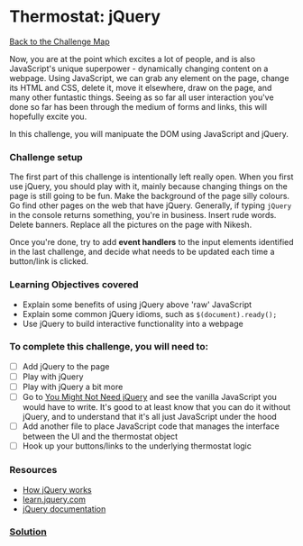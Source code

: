 # Thermostat: jQuery

[Back to the Challenge Map](0_challenge_map.md)

Now, you are at the point which excites a lot of people, and is also JavaScript's unique superpower - dynamically changing content on a webpage. Using JavaScript, we can grab any element on the page, change its HTML and CSS, delete it, move it elsewhere, draw on the page, and many other funtastic things. Seeing as so far all user interaction you've done so far has been through the medium of forms and links, this will hopefully excite you.

In this challenge, you will manipuate the DOM using JavaScript and jQuery.

### Challenge setup

The first part of this challenge is intentionally left really open. When you first use jQuery, you should play with it, mainly because changing things on the page is still going to be fun. Make the background of the page silly colours. Go find other pages on the web that have jQuery. Generally, if typing `jQuery` in the console returns something, you're in business. Insert rude words. Delete banners. Replace all the pictures on the page with Nikesh. 

Once you're done, try to add **event handlers** to the input elements identified in the last challenge, and decide what needs to be updated each time a button/link is clicked.

### Learning Objectives covered

- Explain some benefits of using jQuery above 'raw' JavaScript
- Explain some common jQuery idioms, such as `$(document).ready();`
- Use jQuery to build interactive functionality into a webpage

### To complete this challenge, you will need to:
- [ ] Add jQuery to the page
- [ ] Play with jQuery
- [ ] Play with jQuery a bit more
- [ ] Go to [You Might Not Need jQuery](http://youmightnotneedjquery.com/) and see the vanilla JavaScript you would have to write. It's good to at least know that you can do it without jQuery, and to understand that it's all just JavaScript under the hood
- [ ] Add another file to place JavaScript code that manages the interface between the UI and the thermostat object
- [ ] Hook up your buttons/links to the underlying thermostat logic

### Resources
- [How jQuery works](http://learn.jquery.com/about-jquery/how-jquery-works/)
- [learn.jquery.com](https://learn.jquery.com/)
- [jQuery documentation](http://api.jquery.com/)

### [Solution](solutions/7.md)
